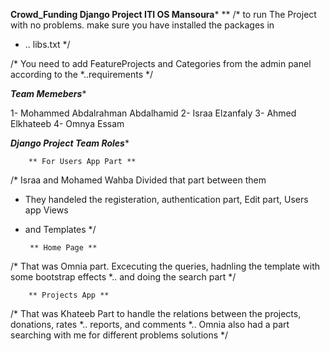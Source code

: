 ******Crowd_Funding Django Project ITI OS Mansoura*******
**
/* to run The Project with no problems. make sure you have installed the packages in 
 * ..  libs.txt
*/

/* You need to add FeatureProjects and Categories from the admin panel according to the
 *..requirements
*/


*****Team Memebers******

1- Mohammed Abdalrahman Abdalhamid
2- Israa Elzanfaly
3- Ahmed Elkhateeb
4- Omnya Essam

*****Django Project Team Roles******


        ** For Users App Part **
/* Israa and Mohamed Wahba Divided that part between them 
 * They handeled the registeration, authentication part, Edit part, Users app Views
 * and Templates
*/


        ** Home Page **
/* That was Omnia part. Excecuting the queries, hadnling the template with some bootstrap effects
 *.. and doing the search part
*/

        ** Projects App **
/* That was Khateeb Part to handle the relations between the projects, donations, rates
 *.. reports, and comments
 *.. Omnia also had a part searching with me for different problems solutions 
*/
